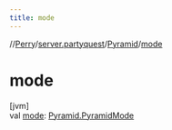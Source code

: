 ```yaml
---
title: mode
---
```

//[Perry](../../../index.html)/[server.partyquest](../index.html)/[Pyramid](index.html)/[mode](mode.html)



# mode



[jvm]\
val [mode](mode.html): [Pyramid.PyramidMode](-pyramid-mode/index.html)





